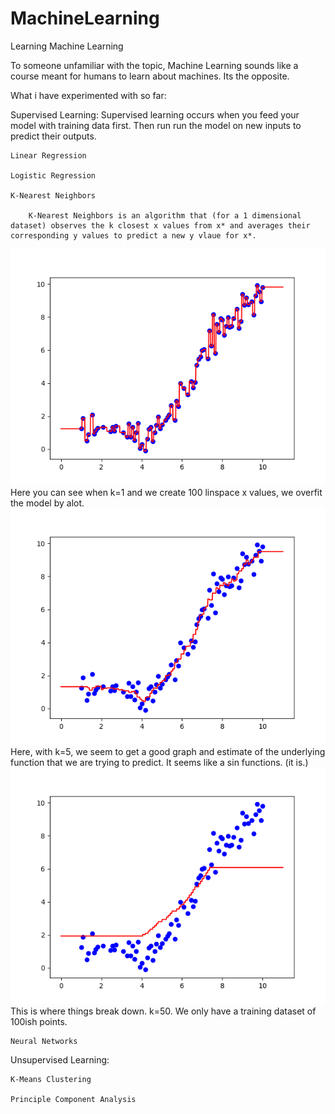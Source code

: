 # MachineLearning
Learning Machine Learning

To someone unfamiliar with the topic, Machine Learning sounds like a course meant for humans to learn about machines. 
Its the opposite.

What i have experimented with so far:

Supervised Learning: Supervised learning occurs when you feed your model with training data first. Then run
run the model on new inputs to predict their outputs.

    Linear Regression
  
    Logistic Regression
  
    K-Nearest Neighbors
        
        K-Nearest Neighbors is an algorithm that (for a 1 dimensional dataset) observes the k closest x values from x* and averages their corresponding y values to predict a new y vlaue for x*.
        
   <img src="images/k1.png"/>
   Here you can see when k=1 and we create 100 linspace x values, we overfit the model by alot.
   
   <img src="images/k5.png"/>
   Here, with k=5, we seem to get a good graph and estimate of the underlying function that we are trying to predict.
   It seems like a sin functions. (it is.)
   
   <img src="images/k50.png"/>
   This is where things break down. k=50. We only have a training dataset of 100ish points.
         
    Neural Networks
  
  
Unsupervised Learning:

    K-Means Clustering
  
    Principle Component Analysis
  


